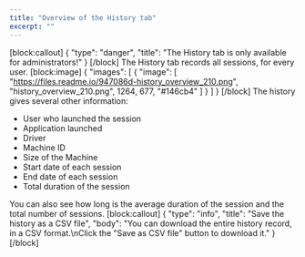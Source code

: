 ```yaml
---
title: "Overview of the History tab"
excerpt: ""
---
```

[block:callout]
{
  "type": "danger",
  "title": "The History tab is only available for administrators!"
}
[/block]
The History tab records all sessions, for every user.
[block:image]
{
  "images": [
    {
      "image": [
        "https://files.readme.io/947086d-history_overview_210.png",
        "history_overview_210.png",
        1264,
        677,
        "#146cb4"
      ]
    }
  ]
}
[/block]
The history gives several other information:
* User who launched the session
* Application launched
* Driver
* Machine ID
* Size of the Machine
* Start date of each session
* End date of each session
* Total duration of the session

You can also see how long is the average duration of the session and the total number of sessions.
[block:callout]
{
  "type": "info",
  "title": "Save the history as a CSV file",
  "body": "You can download the entire history record, in a CSV format.\nClick the \"Save as CSV file\" button to download it."
}
[/block]